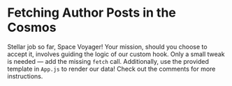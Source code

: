 # Fetching Author Posts in the Cosmos

Stellar job so far, Space Voyager! Your mission, should you choose to accept it, involves guiding the logic of our custom hook. Only a small tweak is needed — add the missing `fetch` call. Additionally, use the provided template in `App.js` to render our data! Check out the comments for more instructions.